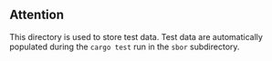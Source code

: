 ## Attention
This directory is used to store test data. Test data are automatically populated during the `cargo test` run in the `sbor` subdirectory.
